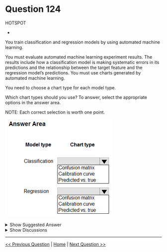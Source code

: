 # Question 124

HOTSPOT

-

You train classification and regression models by using automated machine learning.

You must evaluate automated machine learning experiment results. The results include how a classification model is making systematic errors in its predictions and the relationship between the target feature and the regression model’s predictions. You must use charts generated by automated machine learning.

You need to choose a chart type for each model type.

Which chart types should you use? To answer, select the appropriate options in the answer area.

NOTE: Each correct selection is worth one point.

![Question Image](../images/q124_q_image400.png)

<details>
  <summary>Show Suggested Answer</summary>

<img src="../images/q124_ans_0_image401.png" alt="Answer Image"><br>

</details>

<details>
  <summary>Show Discussions</summary>

<blockquote><p><strong>Plb2</strong> <code>(Sat 24 Aug 2024 09:03)</code> - <em>Upvotes: 2</em></p><p>It&#x27;s 
1. Confusion Matrix 
2. Prediction vs True

The calibration curve plots a model&#x27;s confidence in its predictions against the proportion of positive samples at each confidence level (https://learn.microsoft.com/en-us/azure/machine-learning/how-to-understand-automated-ml?view=azureml-api-2#calibration-curve)

The predicted vs. true chart plots the relationship between the target feature (true/actual values) and the model&#x27;s predictions (https://learn.microsoft.com/en-us/azure/machine-learning/how-to-understand-automated-ml?view=azureml-api-2#predicted-vs-true)</p></blockquote>

<blockquote><p><strong>Tin_Tin</strong> <code>(Tue 09 Jul 2024 15:35)</code> - <em>Upvotes: 1</em></p><p>1. Confusion matrix
2. Predicted vs. true
https://learn.microsoft.com/en-us/azure/machine-learning/how-to-understand-automated-ml?view=azureml-api-2</p></blockquote>
<blockquote><p><strong>labriji</strong> <code>(Mon 23 Oct 2023 18:02)</code> - <em>Upvotes: 4</em></p><p>* for sure we use the &quot;confusion matrix&quot; for classification problem 😄

- for regression, we dont use &quot;confusion matrix&quot;, we use
  &gt;&gt; &quot;Calibration curve&quot;: shows the relationship between the predicted values and the actual values.
  &gt;&gt; &quot;Predicted vs. true&quot;: visual representation of the model&#x27;s performance.
  i think both are correct 😅</p></blockquote>

</details>

---

[<< Previous Question](question_123.md) | [Home](/index.md) | [Next Question >>](question_125.md)
